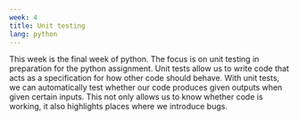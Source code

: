```yaml
---
week: 4
title: Unit testing
lang: python
---
```


This week is the final week of python.
The focus is on unit testing in preparation for the python assignment.
Unit tests allow us to write code that acts as a specification for how other code should behave.
With unit tests, we can automatically test whether our code produces given outputs when given certain inputs.
This not only allows us to know whether code is working, it also highlights places where we introduce bugs.